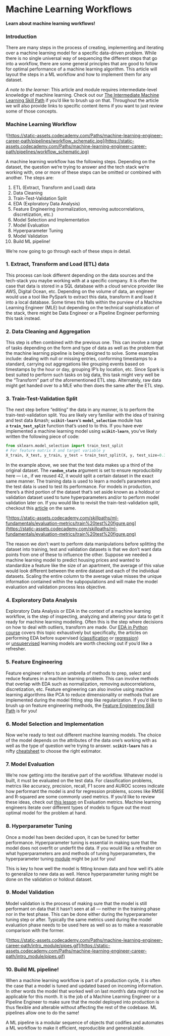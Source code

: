 # Machine Learning Workflows

**Learn about machine learning workflows!**

### **Introduction**

There are many steps in the process of creating, implementing and iterating over a machine learning model for a specific data-driven problem. While there is no single universal way of sequencing the different steps that go into a workflow, there are some general principles that are good to follow for optimal performance of a machine learning algorithm. This article will layout the steps in a ML workflow and how to implement them for any dataset.

*A note to the learner*: This article and module requires intermediate-level knowledge of machine learning. Check out our [The Intermediate Machine Learning Skill Path](https://www.codecademy.com/learn/paths/intermediate-machine-learning-skill-path) if you’d like to brush up on that. Throughout the article we will also provide links to specific content items if you want to just review some of those concepts.

### **Machine Learning Workflow**

![https://static-assets.codecademy.com/Paths/machine-learning-engineer-career-path/pipelines/workflow_schematic.jpg](https://static-assets.codecademy.com/Paths/machine-learning-engineer-career-path/pipelines/workflow_schematic.jpg)

A machine learning workflow has the following steps. Depending on the dataset, the question we’re trying to answer and the tech stack we’re working with, one or more of these steps can be omitted or combined with another. The steps are:

1. ETL (Extract, Transform and Load) data
2. Data Cleaning
3. Train-Test-Validation Split
4. EDA (Exploratory Data Analysis)
5. Feature Engineering (normalization, removing autocorrelations, discretization, etc.)
6. Model Selection and Implementation
7. Model Evaluation
8. Hyperparameter Tuning
9. Model Validation
10. Build ML pipeline!

We’re now going to go through each of these steps in detail.

### **1. Extract, Transform and Load (ETL) data**

This process can look different depending on the data sources and the tech-stack you maybe working with at a specific company. It is often the case that data is stored in a SQL database with a cloud service provider like AWS, Digital Ocean, etc. Depending on the volume of data, an engineer would use a tool like PySpark to extract this data, transform it and load it into a local database. Some times this falls within the purview of a Machine Learning Engineer (MLE) but depending on the technical sophistication of the stack, there might be Data Engineer or a Pipeline Engineer performing this task instead.

### **2. Data Cleaning and Aggregation**

This step is often combined with the previous one. This can involve a range of tasks depending on the form and type of data as well as the problem that the machine learning pipeline is being designed to solve. Some examples include: dealing with null or missing entries, conforming timestamps to a standard, carrying out aggregations like grouping events based on timestamps by the hour or day, grouping IP’s by location, etc. Since Spark is best suited to perform such tasks on big data, this task might very well be the “Transform” part of the aforementioned ETL step. Alternately, raw data might get handed over to a MLE who then does the same after the ETL step.

### **3. Train-Test-Validation Split**

The next step before “editing” the data in any manner, is to perform the train-test-validation split. You are likely very familiar with the idea of training and test data &mash; **`scikit-learn`**‘s **`model_selection`** module has a **`train_test_split`** function that’s used to to this. If you have ever implemented a machine learning model using **`scikit-learn`**, you’ve likely written the following piece of code:

```python
from sklearn.model_selection import train_test_split
# For feature matrix X and target variable y
X_train, X_test, y_train, y_test = train_test_split(X, y, test_size=0.33, random_state=42)

```

In the example above, we see that the test data makes up a third of the original dataset. The **`random_state`** argument is set to ensure reproducibility here — i.e., if we reused 42, it would split a certain dataset in the exact same manner. The training data is used to learn a model’s parameters and the test data is used to test its performance. For models in production, there’s a third portion of the dataset that’s set aside known as a holdout or validation dataset used to tune hyperparameters and/or to perform model validation later on. If you would like to revisit the train-test-validation split, checkout this [article](https://www.codecademy.com/paths/machine-learning-engineer/tracks/mle-machine-learning-fundamentals/modules/mlecp-supervised-learning-i-regressors-classifiers-and-trees/articles/mlfun-training-test-validation) on the same.

![https://static-assets.codecademy.com/skillpaths/ml-fundamentals/evaluation-metrics/train%20test%20figure.png](https://static-assets.codecademy.com/skillpaths/ml-fundamentals/evaluation-metrics/train%20test%20figure.png)

The reason we don’t want to perform data manipulations before splitting the dataset into training, test and validation datasets is that we don’t want data points from one of these to influence the other. Suppose we needed a machine learning model to predict housing prices and wanted to standardize a feature like the size of an apartment, the average of this value would look different between the entire dataset and each of the individual datasets. Scaling the entire column to the average value misses the unique information contained within the subpopulations and will make the model evaluation and validation process less objective.

### **4. Exploratory Data Analysis**

Exploratory Data Analysis or EDA in the context of a machine learning workflow, is the step of inspecting, analyzing and altering your data to get it ready for machine learning modeling. Often this is the step where decisions on how to deal with outliers, transform are made. Our [EDA in Python course](https://www.codecademy.com/learn/eda-exploratory-data-analysis-python) covers this topic exhaustively but specifically, the articles on performing EDA before supervised ([classification](https://www.codecademy.com/courses/eda-exploratory-data-analysis-python/articles/eda-prior-to-fitting-a-classification-model) or [regression](https://www.codecademy.com/courses/eda-exploratory-data-analysis-python/articles/eda-prior-to-fitting-a-regression-model)) or [unsupervised](https://www.codecademy.com/courses/eda-exploratory-data-analysis-python/articles/eda-prior-to-unsupervised-clustering) learning models are worth checking out if you’d like a refresher.

### **5. Feature Engineering**

Feature engineer refers to an umbrella of methods to prep, select and reduce features in a machine learning problem. This can involve methods that overlap with EDA such as normalization, removing autocorrelations, discretization, etc. Feature engineering can also involve using machine learning algorithms like PCA to reduce dimensionality or methods that are implemented during the model fitting step like regularization. If you’d like to brush up on feature engineering methods, the [Feature Engineering Skill Path](https://www.codecademy.com/learn/paths/fe-path-feature-engineering) is for you!

### **6. Model Selection and Implementation**

Now we’re ready to test out different machine learning models. The choice of the model depends on the attributes of the data one’s working with as well as the type of question we’re trying to answer. **`scikit-learn`** has a nifty [cheatsheet](https://scikit-learn.org/stable/tutorial/machine_learning_map/index.html) to choose the right estimator.

### **7. Model Evaluation**

We’re now getting into the iterative part of the workflow. Whatever model is built, it must be evaluated on the test data. For classification problems, metrics like accuracy, precision, recall, F1 score and AUROC scores indicate how performant the model is and for regression problems, scores like RMSE and R-squared are some commonly used metrics. If you’d like to review these ideas, check out [this lesson](https://www.codecademy.com/paths/machine-learning-engineer/tracks/mle-machine-learning-fundamentals/modules/mlecp-supervised-learning-i-regressors-classifiers-and-trees/lessons/mlfun-evaluation-metrics-classification/exercises/confusion-matrix) on Evaluation metrics. Machine learning engineers iterate over different types of models to figure out the most optimal model for the problem at hand.

### **8. Hyperparameter Tuning**

Once a model has been decided upon, it can be tuned for better performance. Hyperparameter tuning is essential in making sure that the model does not overfit or underfit the data. If you would like a refresher on what hyperparameters are and methods of tuning hyperparameters, the hyperparameter tuning [module](https://www.codecademy.com/paths/machine-learning-engineer/tracks/mle-int-ml/modules/mle-reg-hyptune/articles/mle-hyperparameter-tuning-article) might be just for you!

This is key to how well the model is fitting known data and how well it’s able to generalize to new data as well. Hence hyperparameter tuning might be done on the validation or holdout dataset.

### **9. Model Validation**

Model validation is the process of making sure that the model is still performant on data that it hasn’t seen at all — neither in the training phase nor in the test phase. This can be done either during the hyperparameter tuning step or after. Typically the same metrics used during the model evaluation phase needs to be used here as well so as to make a reasonable comparison with the former.

![https://static-assets.codecademy.com/Paths/machine-learning-engineer-career-path/intro_module/pipes.gif](https://static-assets.codecademy.com/Paths/machine-learning-engineer-career-path/intro_module/pipes.gif)

### **10. Build ML pipeline!**

When a machine learning workflow is part of a production cycle, it is often the case that a model is tuned and updated based on incoming information. In other words the model that worked well on last month’s data might not be applicable for this month. It is the job of a Machine Learning Engineer or a Pipeline Engineer to make sure that the model deployed into production is thus flexible and alterable without affecting the rest of the codebase. ML pipelines allow one to do the same!

A ML pipeline is a modular sequence of objects that codifies and automates a ML workflow to make it efficient, reproducible and generalizable.